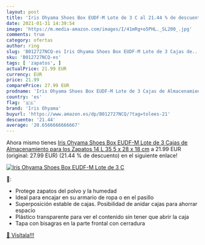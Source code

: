```yaml
---
layout: post
title: 'Iris Ohyama Shoes Box EUDF-M Lote de 3 C al 21.44 % de descuento'
date: 2021-01-31 14:39:54
image: 'https://m.media-amazon.com/images/I/41mRg+o5PHL._SL200_.jpg'
comments: true
category: ofertas
author: ring
slug: 'B012727NCQ-es Iris Ohyama Shoes Box EUDF-M Lote de 3 Cajas de...'
sku: 'B012727NCQ-es'
tags: [ 'zapatos', ]
actualPrice: 21.99 EUR
currency: EUR
price: 21.99
comparePrice: 27.99 EUR
prodname: 'Iris Ohyama Shoes Box EUDF-M Lote de 3 Cajas de Almacenamiento para los Zapatos  14 L  35 5 x 28 x 18 cm'
country: 'es'
flag: '🇪🇸'
brand: 'Iris Ohyama'
buyurl: 'https://www.amazon.es/dp/B012727NCQ/?tag=tolees-21'
descuento: '21.44'
average: '20.6566666666667'
---
```


Ahora mismo tienes [Iris Ohyama Shoes Box EUDF-M Lote de 3 Cajas de Almacenamiento para los Zapatos  14 L  35 5 x 28 x 18 cm](https://www.amazon.es/dp/B012727NCQ/?tag=tolees-21) a 21.99 EUR (original: 27.99 EUR) (21.44 %  de descuento) en el siguiente enlace!

[![Iris Ohyama Shoes Box EUDF-M Lote de 3 C](https://m.media-amazon.com/images/I/41mRg+o5PHL._SL200_.jpg)](https://www.amazon.es/dp/B012727NCQ/?tag=tolees-21)

🔎:

- Protege zapatos del polvo y la humedad
- Ideal para encajar en su armario de ropa o en el pasillo
- Superposición estable de cajas. Posibilidad de anidar cajas para ahorrar espacio
- Plástico transparente para ver el contenido sin tener que abrir la caja
- Tapa con bisagras en la parte frontal con cerradura

[🛒 Visítala!!!](https://www.amazon.es/dp/B012727NCQ/?tag=tolees-21)
